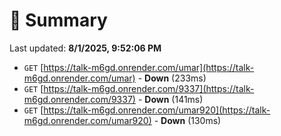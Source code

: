 # 📖 Summary
Last updated: **8/1/2025, 9:52:06 PM**

- `GET` [https://talk-m6gd.onrender.com/umar](https://talk-m6gd.onrender.com/umar) - **Down** (233ms)
- `GET` [https://talk-m6gd.onrender.com/9337](https://talk-m6gd.onrender.com/9337) - **Down** (141ms)
- `GET` [https://talk-m6gd.onrender.com/umar920](https://talk-m6gd.onrender.com/umar920) - **Down** (130ms)
